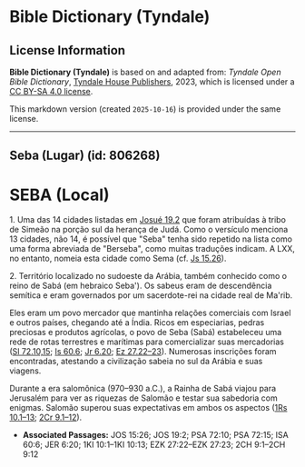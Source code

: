 # Bible Dictionary (Tyndale)

## License Information

**Bible Dictionary (Tyndale)** is based on and adapted from: _Tyndale Open Bible Dictionary_, [Tyndale House Publishers](https://tyndaleopenresources.com/), 2023, which is licensed under a [CC BY-SA 4.0 license](https://creativecommons.org/licenses/by-sa/4.0/legalcode.en).

This markdown version (created `2025-10-16`) is provided under the same license.



--------------------------------

## Seba (Lugar) (id: 806268)

SEBA (Local)
============

1\. Uma das 14 cidades listadas em [Josué 19\.2](https://ref.ly/Josh19:2) que foram atribuídas à tribo de Simeão na porção sul da herança de Judá. Como o versículo menciona 13 cidades, não 14, é possível que "Seba" tenha sido repetido na lista como uma forma abreviada de "Berseba", como muitas traduções indicam. A LXX, no entanto, nomeia esta cidade como Sema (cf. [Js 15\.26](https://ref.ly/Josh15:26)).

2\. Território localizado no sudoeste da Arábia, também conhecido como o reino de Sabá (em hebraico Seba'). Os sabeus eram de descendência semítica e eram governados por um sacerdote\-rei na cidade real de Ma'rib.

Eles eram um povo mercador que mantinha relações comerciais com Israel e outros países, chegando até a Índia. Ricos em especiarias, pedras preciosas e produtos agrícolas, o povo de Seba (Sabá) estabeleceu uma rede de rotas terrestres e marítimas para comercializar suas mercadorias ([Sl 72\.10,15](https://ref.ly/Ps72:10,Ps72:15); [Is 60\.6](https://ref.ly/Isa60:6); [Jr 6\.20](https://ref.ly/Jer6:20); [Ez 27\.22–23](https://ref.ly/Ezek27:22-Ezek27:23)). Numerosas inscrições foram encontradas, atestando a civilização sabeia no sul da Arábia e suas viagens.

Durante a era salomônica (970–930 a.C.), a Rainha de Sabá viajou para Jerusalém para ver as riquezas de Salomão e testar sua sabedoria com enigmas. Salomão superou suas expectativas em ambos os aspectos ([1Rs 10\.1–13](https://ref.ly/1Kgs10:1-1Kgs10:13); [2Cr 9\.1–12](https://ref.ly/2Chr9:1-2Chr9:12)).

* **Associated Passages:** JOS 15:26; JOS 19:2; PSA 72:10; PSA 72:15; ISA 60:6; JER 6:20; 1KI 10:1–1KI 10:13; EZK 27:22–EZK 27:23; 2CH 9:1–2CH 9:12

